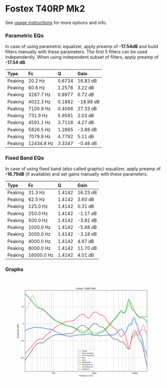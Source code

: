 # Fostex T40RP Mk2
See [usage instructions](https://github.com/jaakkopasanen/AutoEq#usage) for more options and info.

### Parametric EQs
In case of using parametric equalizer, apply preamp of **-17.54dB** and build filters manually
with these parameters. The first 5 filters can be used independently.
When using independent subset of filters, apply preamp of **-17.54 dB**.

| Type    | Fc         |      Q | Gain      |
|:--------|:-----------|:-------|:----------|
| Peaking | 20.2 Hz    | 0.6734 | 16.83 dB  |
| Peaking | 60.6 Hz    | 1.2576 | 3.22 dB   |
| Peaking | 3287.7 Hz  | 0.9977 | 6.72 dB   |
| Peaking | 4022.3 Hz  | 0.1882 | -18.98 dB |
| Peaking | 7100.9 Hz  | 0.4066 | 27.33 dB  |
| Peaking | 731.9 Hz   | 5.9581 | 2.03 dB   |
| Peaking | 4591.1 Hz  | 3.7118 | 4.27 dB   |
| Peaking | 5826.5 Hz  | 1.2865 | -3.88 dB  |
| Peaking | 7079.9 Hz  | 4.7792 | 5.11 dB   |
| Peaking | 12434.8 Hz | 3.3347 | -0.48 dB  |

### Fixed Band EQs
In case of using fixed band (also called graphic) equalizer, apply preamp of **-16.79dB**
(if available) and set gains manually with these parameters.

| Type    | Fc         |      Q | Gain     |
|:--------|:-----------|:-------|:---------|
| Peaking | 31.3 Hz    | 1.4142 | 16.23 dB |
| Peaking | 62.5 Hz    | 1.4142 | 3.60 dB  |
| Peaking | 125.0 Hz   | 1.4142 | 0.31 dB  |
| Peaking | 250.0 Hz   | 1.4142 | -1.17 dB |
| Peaking | 500.0 Hz   | 1.4142 | -3.82 dB |
| Peaking | 1000.0 Hz  | 1.4142 | -5.68 dB |
| Peaking | 2000.0 Hz  | 1.4142 | -3.18 dB |
| Peaking | 4000.0 Hz  | 1.4142 | 4.97 dB  |
| Peaking | 8000.0 Hz  | 1.4142 | 11.70 dB |
| Peaking | 16000.0 Hz | 1.4142 | 4.01 dB  |

### Graphs
![](./Fostex%20T40RP%20Mk2.png)